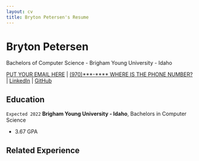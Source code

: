 ```yaml
---
layout: cv
title: Bryton Petersen's Resume
---
```

# Bryton Petersen
Bachelors of Computer Science - Brigham Young University - Idaho

<div id="webaddress">
<a href="PUT YOUR EMAIL HERE TOO">PUT YOUR EMAIL HERE</a>
| <a href=>(970)***-**** WHERE IS THE PHONE NUMBER?</a>
| <a href="PUT YOUR LINKEDIN HERE">LinkedIn</a>
| <a href="PUT THE LINK TO YOUR GITHUB PAGE HERE">GitHub</a>
</div>

<!-- https://www.monique.tech/the-art-of-markdown -->

## Education

`Expected 2022`
__Brigham Young University - Idaho__, Bachelors in Computer Science

- 3.67 GPA


## Related Experience

<!-- ### Internships

### Software Engineering

`January 2021 - April 2021`
__Indie Game Designer__, Team Lead

- Created a well organized, functional run, dodge and jump game
- Used GitHub and the pygame and arcade python libraries


__Data-Scraping__,

- Private project to data-scrape online shopping websites
- Created a helper program that runs in the background to alert you of flash deals regarding products marked as 'interested' by the user
- Used Python and the BeautifulSoup/ Selenium libraries



## Work History

`2014-2017, 2019-2020`
__Turf Management__, Harmony Golf Club

`2017-2019`
__Service Missionary__, Piura, Peru

`2019-2021`
__Delivery Driver__, DoorDash


<!-- ### Footer

Last updated: May 2013 -->


